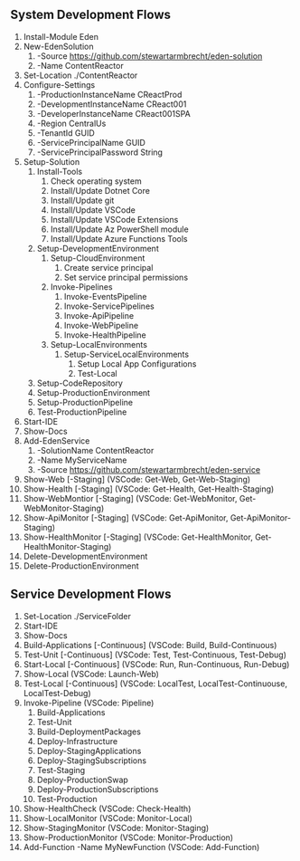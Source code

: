## System Development Flows
1. Install-Module Eden
1. New-EdenSolution 
    1. -Source https://github.com/stewartarmbrecht/eden-solution
    1. -Name ContentReactor
1. Set-Location ./ContentReactor
1. Configure-Settings
    1. -ProductionInstanceName CReactProd
    1. -DevelopmentInstanceName CReact001
    1. -DeveloperInstanceName CReact001SPA
    1. -Region CentralUs
    1. -TenantId GUID
    1. -ServicePrincipalName GUID
    1. -ServicePrincipalPassword String
1. Setup-Solution
    1. Install-Tools
        1. Check operating system
        1. Install/Update Dotnet Core
        1. Install/Update git
        1. Install/Update VSCode
        1. Install/Update VSCode Extensions
        1. Install/Update Az PowerShell module
        1. Install/Update Azure Functions Tools
    1. Setup-DevelopmentEnvironment
        1. Setup-CloudEnvironment
            1. Create service principal
            1. Set service principal permissions
        1. Invoke-Pipelines
            1. Invoke-EventsPipeline
            1. Invoke-ServicePipelines
            1. Invoke-ApiPipeline
            1. Invoke-WebPipeline
            1. Invoke-HealthPipeline
        1. Setup-LocalEnvironments
            1. Setup-ServiceLocalEnvironments
                1. Setup Local App Configurations
                1. Test-Local
    1. Setup-CodeRepository
    1. Setup-ProductionEnvironment
    1. Setup-ProductionPipeline
    1. Test-ProductionPipeline
1. Start-IDE
1. Show-Docs
1. Add-EdenService 
    1. -SolutionName ContentReactor
    1. -Name MyServiceName
    1. -Source https://github.com/stewartarmbrecht/eden-service
1. Show-Web [-Staging] (VSCode: Get-Web, Get-Web-Staging)
1. Show-Health [-Staging] (VSCode: Get-Health, Get-Health-Staging)
1. Show-WebMontior [-Staging] (VSCode: Get-WebMonitor, Get-WebMonitor-Staging)
1. Show-ApiMonitor [-Staging] (VSCode: Get-ApiMonitor, Get-ApiMonitor-Staging)
1. Show-HealthMonitor [-Staging] (VSCode: Get-HealthMonitor, Get-HealthMonitor-Staging)
1. Delete-DevelopmentEnvironment
1. Delete-ProductionEnvironment

## Service Development Flows
1. Set-Location ./ServiceFolder
1. Start-IDE
1. Show-Docs
1. Build-Applications [-Continuous] (VSCode: Build, Build-Continuous)
1. Test-Unit [-Continuous] (VSCode: Test, Test-Continuous, Test-Debug)
1. Start-Local [-Continuous] (VSCode: Run, Run-Continuous, Run-Debug)
1. Show-Local (VSCode: Launch-Web)
1. Test-Local [-Continuous] (VSCode: LocalTest, LocalTest-Continuouse, LocalTest-Debug)
1. Invoke-Pipeline (VSCode: Pipeline)
    1. Build-Applications
    1. Test-Unit
    1. Build-DeploymentPackages
    1. Deploy-Infrastructure
    1. Deploy-StagingApplications
    1. Deploy-StagingSubscriptions
    1. Test-Staging
    1. Deploy-ProductionSwap
    1. Deploy-ProductionSubscriptions
    1. Test-Production
1. Show-HealthCheck (VSCode: Check-Health)
1. Show-LocalMonitor (VSCode: Monitor-Local)
1. Show-StagingMonitor (VSCode: Monitor-Staging)
1. Show-ProductionMonitor (VSCode: Monitor-Production)
1. Add-Function -Name MyNewFunction (VSCode: Add-Function)
